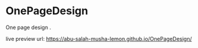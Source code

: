 # OnePageDesign
One page design .

live preview url: https://abu-salah-musha-lemon.github.io/OnePageDesign/
